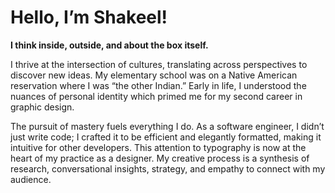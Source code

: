 # Hello, I’m Shakeel!

**I think inside, outside, and about the box itself.**

I thrive at the intersection of cultures, translating across perspectives to discover new ideas. My elementary school was on a Native American reservation where I was “the other Indian.” Early in life, I understood the nuances of personal identity which primed me for my second career in graphic design.

The pursuit of mastery fuels everything I do. As a software engineer, I didn’t just write code; I crafted it to be efficient and elegantly formatted, making it intuitive for other developers. This attention to typography is now at the heart of my practice as a designer. My creative process is a synthesis of research, conversational insights, strategy, and empathy to connect with my audience.

<!--
**shakeelmohamed/shakeelmohamed** is a ✨ _special_ ✨ repository because its `README.md` (this file) appears on your GitHub profile.

Here are some ideas to get you started:

- 🔭 I’m currently working on ...
- 🌱 I’m currently learning ...
- 👯 I’m looking to collaborate on ...
- 🤔 I’m looking for help with ...
- 💬 Ask me about ...
- 📫 How to reach me: ...
- 😄 Pronouns: ...
- ⚡ Fun fact: ...
-->
